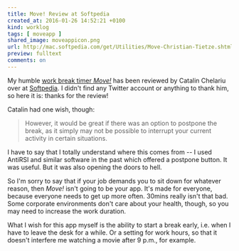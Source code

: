 ```yaml
---
title: Move! Review at Softpedia
created_at: 2016-01-26 14:52:21 +0100
kind: worklog
tags: [ moveapp ]
shared_image: moveappicon.png
url: http://mac.softpedia.com/get/Utilities/Move-Christian-Tietze.shtml
preview: fulltext
comments: on
---
```


My humble [work break timer _Move!_](/move-work-break/) has been reviewed by Catalin Chelariu over at [Softpedia](http://mac.softpedia.com/get/Utilities/Move-Christian-Tietze.shtml). I didn't find any Twitter account or anything to thank him, so here it is: thanks for the review!

Catalin had one wish, though:

> However, it would be great if there was an option to postpone the break, as it simply may not be possible to interrupt your current activity in certain situations.

I have to say that I totally understand where this comes from -- I used AntiRSI and similar software in the past which offered a postpone button. It was useful. But it was also opening the doors to hell. 

So I'm sorry to say that if your job demands you to sit down for whatever reason, then _Move!_ isn't going to be your app. It's made for everyone, because everyone needs to get up more often. 30mins really isn't that bad. Some corporate environments don't care about your health, though, so you may need to increase the work duration.

What I wish for this app myself is the ability to start a break early, i.e. when I have to leave the desk for a while. Or a setting for work hours, so that it doesn't interfere me watching a movie after 9 p.m., for example.
